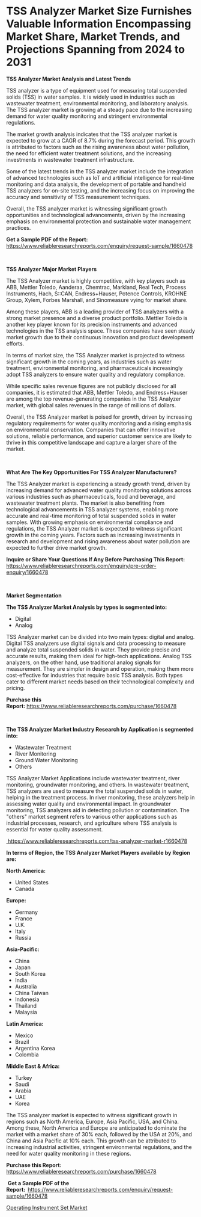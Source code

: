 <p><h1>TSS Analyzer Market Size Furnishes Valuable Information Encompassing Market Share, Market Trends, and Projections Spanning from 2024 to 2031</h1></p><p><strong>TSS Analyzer Market Analysis and Latest Trends</strong></p>
<p><p>TSS analyzer is a type of equipment used for measuring total suspended solids (TSS) in water samples. It is widely used in industries such as wastewater treatment, environmental monitoring, and laboratory analysis. The TSS analyzer market is growing at a steady pace due to the increasing demand for water quality monitoring and stringent environmental regulations.</p><p>The market growth analysis indicates that the TSS analyzer market is expected to grow at a CAGR of 8.7% during the forecast period. This growth is attributed to factors such as the rising awareness about water pollution, the need for efficient water treatment solutions, and the increasing investments in wastewater treatment infrastructure.</p><p>Some of the latest trends in the TSS analyzer market include the integration of advanced technologies such as IoT and artificial intelligence for real-time monitoring and data analysis, the development of portable and handheld TSS analyzers for on-site testing, and the increasing focus on improving the accuracy and sensitivity of TSS measurement techniques.</p><p>Overall, the TSS analyzer market is witnessing significant growth opportunities and technological advancements, driven by the increasing emphasis on environmental protection and sustainable water management practices.</p></p>
<p><strong>Get a Sample PDF of the Report:&nbsp;</strong> <a href="https://www.reliableresearchreports.com/enquiry/request-sample/1660478">https://www.reliableresearchreports.com/enquiry/request-sample/1660478</a></p>
<p>&nbsp;</p>
<p><strong>TSS Analyzer Major Market Players</strong></p>
<p><p>The TSS Analyzer market is highly competitive, with key players such as ABB, Mettler Toledo, Aanderaa, Chemtrac, Markland, Real Tech, Process Instruments, Hach, S::CAN, Endress+Hauser, Potence Controls, KROHNE Group, Xylem, Forbes Marshall, and Sinomeasure vying for market share.</p><p>Among these players, ABB is a leading provider of TSS analyzers with a strong market presence and a diverse product portfolio. Mettler Toledo is another key player known for its precision instruments and advanced technologies in the TSS analysis space. These companies have seen steady market growth due to their continuous innovation and product development efforts.</p><p>In terms of market size, the TSS Analyzer market is projected to witness significant growth in the coming years, as industries such as water treatment, environmental monitoring, and pharmaceuticals increasingly adopt TSS analyzers to ensure water quality and regulatory compliance.</p><p>While specific sales revenue figures are not publicly disclosed for all companies, it is estimated that ABB, Mettler Toledo, and Endress+Hauser are among the top revenue-generating companies in the TSS Analyzer market, with global sales revenues in the range of millions of dollars.</p><p>Overall, the TSS Analyzer market is poised for growth, driven by increasing regulatory requirements for water quality monitoring and a rising emphasis on environmental conservation. Companies that can offer innovative solutions, reliable performance, and superior customer service are likely to thrive in this competitive landscape and capture a larger share of the market.</p></p>
<p>&nbsp;</p>
<p><strong>What Are The Key Opportunities For TSS Analyzer Manufacturers?</strong></p>
<p><p>The TSS Analyzer market is experiencing a steady growth trend, driven by increasing demand for advanced water quality monitoring solutions across various industries such as pharmaceuticals, food and beverage, and wastewater treatment plants. The market is also benefiting from technological advancements in TSS analyzer systems, enabling more accurate and real-time monitoring of total suspended solids in water samples. With growing emphasis on environmental compliance and regulations, the TSS Analyzer market is expected to witness significant growth in the coming years. Factors such as increasing investments in research and development and rising awareness about water pollution are expected to further drive market growth.</p></p>
<p><strong>Inquire or Share Your Questions If Any Before Purchasing This Report:</strong> <a href="https://www.reliableresearchreports.com/enquiry/pre-order-enquiry/1660478">https://www.reliableresearchreports.com/enquiry/pre-order-enquiry/1660478</a></p>
<p>&nbsp;</p>
<p><strong>Market Segmentation</strong></p>
<p><strong>The TSS Analyzer Market Analysis by types is segmented into:</strong></p>
<p><ul><li>Digital</li><li>Analog</li></ul></p>
<p><p>TSS Analyzer market can be divided into two main types: digital and analog. Digital TSS analyzers use digital signals and data processing to measure and analyze total suspended solids in water. They provide precise and accurate results, making them ideal for high-tech applications. Analog TSS analyzers, on the other hand, use traditional analog signals for measurement. They are simpler in design and operation, making them more cost-effective for industries that require basic TSS analysis. Both types cater to different market needs based on their technological complexity and pricing.</p></p>
<p><strong>Purchase this Report:&nbsp;</strong><a href="https://www.reliableresearchreports.com/purchase/1660478">https://www.reliableresearchreports.com/purchase/1660478</a></p>
<p>&nbsp;</p>
<p><strong>The TSS Analyzer Market Industry Research by Application is segmented into:</strong></p>
<p><ul><li>Wastewater Treatment</li><li>River Monitoring</li><li>Ground Water Monitoring</li><li>Others</li></ul></p>
<p><p>TSS Analyzer Market Applications include wastewater treatment, river monitoring, groundwater monitoring, and others. In wastewater treatment, TSS analyzers are used to measure the total suspended solids in water, helping in the treatment process. In river monitoring, these analyzers help in assessing water quality and environmental impact. In groundwater monitoring, TSS analyzers aid in detecting pollution or contamination. The "others" market segment refers to various other applications such as industrial processes, research, and agriculture where TSS analysis is essential for water quality assessment.</p></p>
<p><a href="https://www.reliableresearchreports.com/tss-analyzer-market-r1660478">&nbsp;https://www.reliableresearchreports.com/tss-analyzer-market-r1660478</a></p>
<p><strong>In terms of Region, the TSS Analyzer Market Players available by Region are:</strong></p>
<p>
    <p> <strong> North America: </strong>
        <ul>
            <li>United States</li>
            <li>Canada</li>
        </ul>
        </p> 
    <p> <strong> Europe: </strong>
        <ul>
            <li>Germany</li>
            <li>France</li>
            <li>U.K.</li>
            <li>Italy</li>
            <li>Russia</li>
        </ul>
        </p> 
    <p> <strong> Asia-Pacific: </strong>
        <ul>
            <li>China</li>
            <li>Japan</li>
            <li>South Korea</li>
            <li>India</li>
            <li>Australia</li>
            <li>China Taiwan</li>
            <li>Indonesia</li>
            <li>Thailand</li>
            <li>Malaysia</li>
        </ul>
        </p> 
    <p> <strong> Latin America: </strong>
        <ul>
            <li>Mexico</li>
            <li>Brazil</li>
            <li>Argentina Korea</li>
            <li>Colombia</li>
        </ul>
        </p> 
    <p> <strong> Middle East & Africa: </strong>
        <ul>
            <li>Turkey</li>
            <li>Saudi</li>
            <li>Arabia</li>
            <li>UAE</li>
            <li>Korea</li>
        </ul>
    </p>
    </p>
<p><p>The TSS analyzer market is expected to witness significant growth in regions such as North America, Europe, Asia Pacific, USA, and China. Among these, North America and Europe are anticipated to dominate the market with a market share of 30% each, followed by the USA at 20%, and China and Asia Pacific at 10% each. This growth can be attributed to increasing industrial activities, stringent environmental regulations, and the need for water quality monitoring in these regions.</p></p>
<p><strong>Purchase this Report: </strong><a href="https://www.reliableresearchreports.com/purchase/1660478">https://www.reliableresearchreports.com/purchase/1660478</a></p>
<p>&nbsp;<strong>Get a Sample PDF of the Report:&nbsp;&nbsp;</strong><a href="https://www.reliableresearchreports.com/enquiry/request-sample/1660478">https://www.reliableresearchreports.com/enquiry/request-sample/1660478</a></p>
<p><strong></strong></p>
<p><p><a href="https://meowing-lemming-dd3.notion.site/Operating-Instrument-Set-Market-Competitive-Analysis-Market-Trends-and-Forecast-to-2031-98d91d0b990142278feb339fe3c14589">Operating Instrument Set Market</a></p></p>